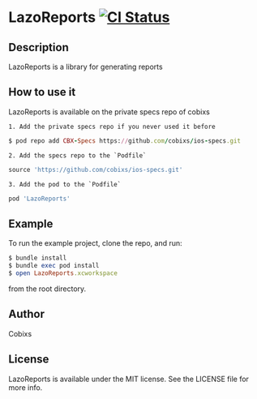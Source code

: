 # LazoReports [![CI Status](https://img.shields.io/travis/cobixs/LazoReports.svg?style=flat)](https://travis-ci.org/cobixs/LazoReports)

## Description

LazoReports is a library for generating reports

## How to use it

LazoReports is available on the private specs repo of cobixs

    1. Add the private specs repo if you never used it before

```ruby
$ pod repo add CBX-Specs https://github.com/cobixs/ios-specs.git
```

    2. Add the specs repo to the `Podfile`

```ruby
source 'https://github.com/cobixs/ios-specs.git'
```

    3. Add the pod to the `Podfile`

```ruby
pod 'LazoReports'
```

## Example

To run the example project, clone the repo, and run:

```ruby
$ bundle install
$ bundle exec pod install
$ open LazoReports.xcworkspace
```

from the root directory.

## Author

Cobixs

## License

LazoReports is available under the MIT license. See the LICENSE file for more info.

